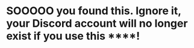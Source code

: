 # SOOOOO you found this. Ignore it, your Discord account will no longer exist if you use this ****!
